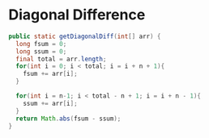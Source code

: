 Diagonal Difference
===================

```java
public static getDiagonalDiff(int[] arr) {
  long fsum = 0;
  long ssum = 0;
  final total = arr.length;
  for(int i = 0; i < total; i = i + n + 1){
    fsum += arr[i];
  }

  for(int i = n-1; i < total - n + 1; i = i + n - 1){
    ssum += arr[i];
  }
  return Math.abs(fsum - ssum);
}
```
